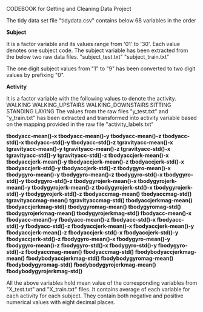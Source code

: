 CODEBOOK for Getting and Cleaning Data Project

The tidy data set file "tidydata.csv" contains below 68 variables in the order

<B>Subject</B>

It is a factor variable and its values range from '01' to '30'. Each value denotes one subject code. The subject variable has been extracted from the below two raw data files.
"subject_test.txt"
"subject_train.txt"

The one digit subject values from "1" to "9" has been converted to two digit values by prefixing "0".
	
<B>Activity</B>

It is a factor variable with the following values to denote the activity.
	WALKING
	WALKING_UPSTAIRS
	WALKING_DOWNSTAIRS
	SITTING
	STANDING
	LAYING
The values from the raw files "y_test.txt" and "y_train.txt" has been extracted and transformed into activity variable based on the mapping provided in the raw file "activity_labels.txt"

<B>
tbodyacc-mean()-x
tbodyacc-mean()-y 
tbodyacc-mean()-z
tbodyacc-std()-x
tbodyacc-std()-y
tbodyacc-std()-z
tgravityacc-mean()-x
tgravityacc-mean()-y
tgravityacc-mean()-z
tgravityacc-std()-x
tgravityacc-std()-y
tgravityacc-std()-z
tbodyaccjerk-mean()-x 
tbodyaccjerk-mean()-y 
tbodyaccjerk-mean()-z 
tbodyaccjerk-std()-x
tbodyaccjerk-std()-y
tbodyaccjerk-std()-z
tbodygyro-mean()-x
tbodygyro-mean()-y
tbodygyro-mean()-z
tbodygyro-std()-x
tbodygyro-std()-y
tbodygyro-std()-z
tbodygyrojerk-mean()-x 
tbodygyrojerk-mean()-y 
tbodygyrojerk-mean()-z 
tbodygyrojerk-std()-x
tbodygyrojerk-std()-y
tbodygyrojerk-std()-z
tbodyaccmag-mean()
tbodyaccmag-std()
tgravityaccmag-mean() 
tgravityaccmag-std()
tbodyaccjerkmag-mean() 
tbodyaccjerkmag-std()
tbodygyromag-mean()
tbodygyromag-std()
tbodygyrojerkmag-mean() 
tbodygyrojerkmag-std()
fbodyacc-mean()-x
fbodyacc-mean()-y
fbodyacc-mean()-z
fbodyacc-std()-x
fbodyacc-std()-y
fbodyacc-std()-z
fbodyaccjerk-mean()-x 
fbodyaccjerk-mean()-y 
fbodyaccjerk-mean()-z 
fbodyaccjerk-std()-x
fbodyaccjerk-std()-y
fbodyaccjerk-std()-z
fbodygyro-mean()-x
fbodygyro-mean()-y
fbodygyro-mean()-z
fbodygyro-std()-x
fbodygyro-std()-y
fbodygyro-std()-z
fbodyaccmag-mean()
fbodyaccmag-std()
fbodybodyaccjerkmag-mean() 
fbodybodyaccjerkmag-std()
fbodybodygyromag-mean()
fbodybodygyromag-std()
fbodybodygyrojerkmag-mean() 
fbodybodygyrojerkmag-std()

</B>

All the above variables hold mean value of the corresponding variables from "X_test.txt" and "X_train.txt" files. It contains average of each variable for each activity for each subject. They contain both negative and positive numerical values with eight decimal places.
